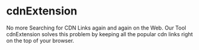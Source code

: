 # cdnExtension

No more Searching for CDN Links again and again on the Web. Our Tool cdnExtension solves this problem by keeping all the popular cdn links right on the top of your browser.


